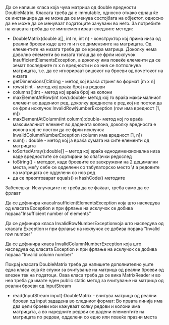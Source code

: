 Да се напише класа која чува матрица од double вредности DoubleMatrix. Класата треба да е immutable, односно откако еднаш ќе се инстанцира да не може да се менува состојбата на објектот, односно да не може да се менуваат податоците зачувани во него. За потребите на класата треба да се имплементираат следните методи:

* DoubleMatrix(double a[], int m, int n) - конструктор кој прима низа од реални броеви каде што m и n се димензиите на матрицата. Од елементите на низата треба да се креира матрица. Доколку нема доволно елементи во низата тогаш да се фрли исклучок InsufficientElementsException, а доколку има повеќе елементи да се земат последните m x n вредности и со нив се потполнува матрицата, т.е. да се игнорираат вишокот на броеви од почетокот на низата
* getDimensions():String - метод кој враќа стринг во формат [m x n]
* rows():int - метод кој враќа број на редови
* columns():int - метод кој враќа број на колони
* maxElementAtRow(int row):double- метод кој го враќа максималниот елемент во дадениот ред, доколку вредноста е ред кој не постои да се фрли исклучок InvalidRowNumberException (row има вредност [1, m])
* maxElementAtColumn(int column):double- метод кој го враќа максималниот елемент во дадената колона, доколку вредноста е колона кој не постои да се фрли исклучок InvalidColumnNumberException (column има вредност [1, n])
* sum() : double - метод кој ја враќа сумата на сите елементи од матрицата
* toSortedArray():double[] – метод кој враќа еднодимензионална низа каде вредностите се сортирани во опаѓачки редослед
* toString() - методот, каде броевите се заокружени на 2 децимални места, меѓу себе се одделени со табулаторско место \t а редовите на матрицата се одделени со нов ред
* да се преоптоварат equals() и hashCode() методите

Забелешка: Исклучоците не треба да се фаќаат, треба само да се фрлаат

Да се дефинира класаInsufficientElementsException која што наследува од класата Exception и при фрлање на исклучок се добива порака"Insufficient number of elements"

Да се дефинира класа InvalidRowNumberExceptionкоја што наследува од класата Exception и при фрлање на исклучок се добива порака "Invalid row number"

Да се дефинира класа InvalidColumnNumberException која што наследува од класата Exception и при фрлање на исклучок се добива порака "Invalid column number"

Покрај класата DoubleMatrix треба да напишете дополнително уште една класа која ќе служи за вчитување на матрица од реални броеви од влезен тек на податоци. Оваа класа треба да се вика MatrixReader и во неа треба да имате еден public static метод за вчитување на матрица од реални броеви од InputStream

* read(InputStream input):DoubleMatrix - вчитува матрица од реални броеви од input зададена во следниот формат: Во првата линија има два цели броеви кои кажуваат колку редови и колони има матрицата, а во наредните редови се дадени елементите на матрицата по редови, одделени со едно или повеќе празни места